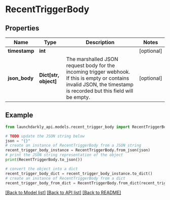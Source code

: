 # RecentTriggerBody


## Properties

Name | Type | Description | Notes
------------ | ------------- | ------------- | -------------
**timestamp** | **int** |  | [optional] 
**json_body** | **Dict[str, object]** | The marshalled JSON request body for the incoming trigger webhook. If this is empty or contains invalid JSON, the timestamp is recorded but this field will be empty. | [optional] 

## Example

```python
from launchdarkly_api.models.recent_trigger_body import RecentTriggerBody

# TODO update the JSON string below
json = "{}"
# create an instance of RecentTriggerBody from a JSON string
recent_trigger_body_instance = RecentTriggerBody.from_json(json)
# print the JSON string representation of the object
print(RecentTriggerBody.to_json())

# convert the object into a dict
recent_trigger_body_dict = recent_trigger_body_instance.to_dict()
# create an instance of RecentTriggerBody from a dict
recent_trigger_body_from_dict = RecentTriggerBody.from_dict(recent_trigger_body_dict)
```
[[Back to Model list]](../README.md#documentation-for-models) [[Back to API list]](../README.md#documentation-for-api-endpoints) [[Back to README]](../README.md)


